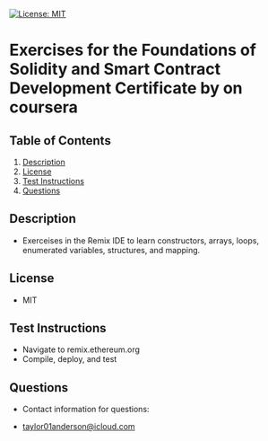 [![License: MIT](https://img.shields.io/badge/License-MIT-yellow.svg)](https://opensource.org/licenses/MIT)

# Exercises for the Foundations of Solidity and Smart Contract Development Certificate by <pact> on coursera

## Table of Contents

1. [Description](#description)
2. [License](#license)
3. [Test Instructions](#test-instructions)
4. [Questions](#questions)

## Description

- Exerceises in the Remix IDE to learn constructors, arrays, loops, enumerated variables, structures, and mapping. 

## License

- MIT

## Test Instructions

- Navigate to remix.ethereum.org
- Compile, deploy, and test

## Questions

- Contact information for questions:

- taylor01anderson@icloud.com
